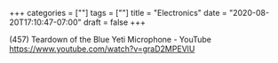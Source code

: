 +++
categories = [""]
tags = [""]
title = "Electronics"
date = "2020-08-20T17:10:47-07:00"
draft = false
+++

(457) Teardown of the Blue Yeti Microphone - YouTube
https://www.youtube.com/watch?v=graD2MPEVlU
